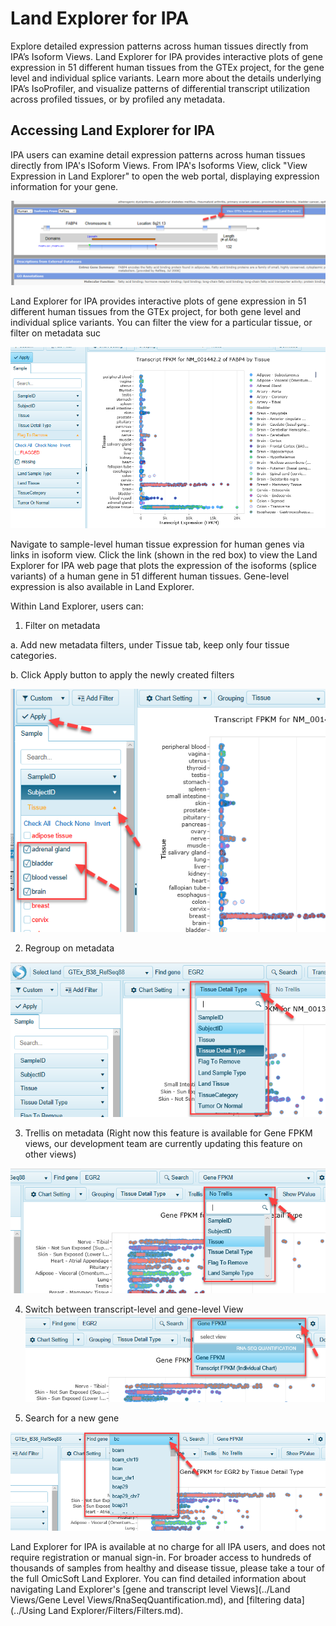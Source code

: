 # Land Explorer for IPA

Explore detailed expression patterns across human tissues directly from IPA’s Isoform Views. Land Explorer for IPA provides interactive plots  of gene expression in 51 different human tissues from the GTEx project, for the gene level and individual splice variants. Learn more about the details underlying IPA’s IsoProfiler, and visualize patterns of differential transcript utilization across profiled tissues, or by profiled any metadata.

## Accessing Land Explorer for IPA

IPA users can examine detail expression patterns across human tissues directly from IPA's ISoform Views.
From IPA's Isoforms View, click "View Expression in Land Explorer" to open the web portal, displaying expression information for your gene.

![image_Isoforms2GTEx](../images/Isoforms2GTEx.png)

Land Explorer for IPA provides interactive plots of gene expression in 51 different human tissues from the GTEx project, for both gene level and individual splice variants. You can filter the view for a particular tissue, or filter on metadata suc

![image_ipa_in_landexplorer](../images/Ipa_in_landexplorer.png)

Navigate to sample-level human tissue expression for human genes via links in isoform view. Click the link (shown in the red box) to view the Land Explorer for IPA web page that plots the expression of the isoforms (splice variants) of a human gene in 51 different human tissues. Gene-level expression is also available in Land Explorer.

Within Land Explorer, users can:

1.	Filter on metadata

 a.	Add new metadata filters, under Tissue tab, keep only four tissue categories.

 b.  Click Apply button to apply the newly created filters

![image_ApplyFilters_IPA_png](../images/ApplyFilters_IPA.png)

2.	Regroup on metadata

![image_IPA_regroup_png](../images/IPA_regroup.png)

3.	Trellis on metadata (Right now this feature is available for Gene FPKM views, our development team are currently updating this feature on other views)

![image_IPA_trellis_png](../images/IPA_trellis.png)

4.	Switch between transcript-level and gene-level View
![image_IPA_switch_Gene_transcript_png](../images/IPA_switch_Gene_transcript.png)

5.	Search for a new gene

![image_IPA_search_new_gene_png](../images/IPA_search_new_gene.png)

Land Explorer for IPA is available at no charge for all IPA users, and does not require registration or manual sign-in. For broader access to hundreds of thousands of samples from healthy and disease tissue, please take a tour of the full OmicSoft Land Explorer.
You can find detailed information about navigating Land Explorer's [gene and transcript level Views](../Land Views/Gene Level Views/RnaSeqQuantification.md),
and [filtering data](../Using Land Explorer/Filters/Filters.md).
